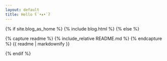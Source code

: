 ```yaml
---
layout: default
title: Hello ʕ´•ᴥ•`ʔ
---
```

{% if site.blog_as_home %}
  {% include blog.html %}
{% else %}
<!--This tag and the tags below are placeholder content, replace them with your home content. -->
{% capture readme %}
{% include_relative README.md %}
{% endcapture %}
{{ readme | markdownify }}
<!-- This tag and the tags above are placeholder content, replace them with your home content. -->
{% endif %}
